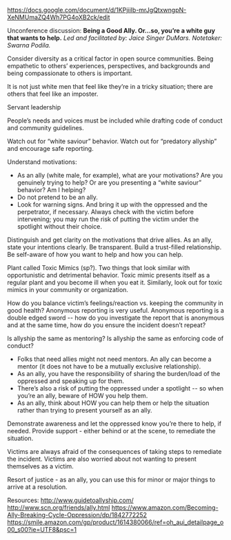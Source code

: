 https://docs.google.com/document/d/1KPjiiIb-mrJgQtxwngpN-XeNMUmaZQ4Wh7PG4oXB2ck/edit

Unconference discussion:
**Being a Good Ally.  Or...so, you’re a white guy that wants to help.**
_Led and facilitated by: Jaice Singer DuMars.
Notetaker: Swarna Podila._

Consider diversity as a critical factor in open source communities.  Being empathetic to others’ experiences, perspectives, and backgrounds and being compassionate to others is important.

It is not just white men that feel like they’re in a tricky situation; there are others that feel like an imposter.

Servant leadership 

People’s needs and voices must be included while drafting code of conduct and community guidelines. 

Watch out for “white saviour” behavior.
Watch out for “predatory allyship” and encourage safe reporting.

Understand motivations:
- As an ally (white male, for example), what are your motivations?  Are you genuinely trying to help?  Or are you presenting a “white saviour” behavior?  Am I helping?
- Do not pretend to be an ally.
- Look for warning signs.  And bring it up with the oppressed and the perpetrator, if necessary.  Always check with the victim before intervening; you may run the risk of putting the victim under the spotlight without their choice.

Distinguish and get clarity on the motivations that drive allies.
As an ally, state your intentions clearly.  Be transparent.  Build a trust-filled relationship.  Be self-aware of how you want to help and how you can help.

Plant called Toxic Mimics (sp?).  Two things that look similar with opportunistic and detrimental behavior.  Toxic mimic presents itself as a regular plant and you become ill when you eat it.  Similarly, look out for toxic mimics in your community or organization.

How do you balance victim’s feelings/reaction vs. keeping the community in good health?  Anonymous reporting is very useful.  Anonymous reporting is a double edged sword -- how do you investigate the report that is anonymous and at the same time, how do you ensure the incident doesn’t repeat?

Is allyship the same as mentoring?  Is allyship the same as enforcing code of conduct?
- Folks that need allies might not need mentors.  An ally can become a mentor (it does not have to be a mutually exclusive relationship).
- As an ally, you have the responsibility of sharing the burden/load of the oppressed and speaking up for them.
- There’s also a risk of putting the oppressed under a spotlight -- so when you’re an ally, beware of HOW you help them.
- As an ally, think about HOW you can help them or help the situation rather than trying to present yourself as an ally.

Demonstrate awareness and let the oppressed know you’re there to help, if needed. 
Provide support - either behind or at the scene, to remediate the situation.  

Victims are always afraid of the consequences of taking steps to remediate the incident.  Victims are also worried about not wanting to present themselves as a victim.

Resort of justice - as an ally, you can use this for minor or major things to arrive at a resolution.

Resources:
http://www.guidetoallyship.com/
http://www.scn.org/friends/ally.html
https://www.amazon.com/Becoming-Ally-Breaking-Cycle-Oppression/dp/1842772252
https://smile.amazon.com/gp/product/1614380066/ref=oh_aui_detailpage_o00_s00?ie=UTF8&psc=1


